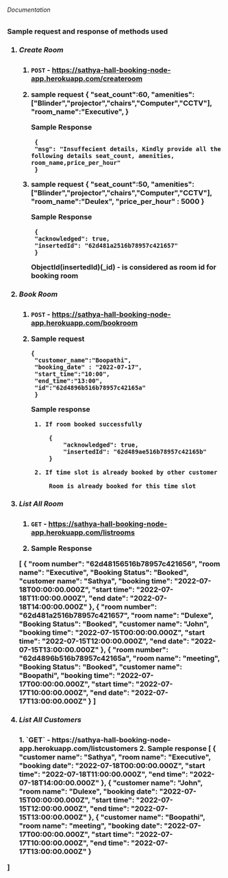 <h6>Documentation<h6>

<h3>Sample request and response of  methods used<h3>

1.  <h5>Create Room </h5>

    1. `POST` - https://sathya-hall-booking-node-app.herokuapp.com/createroom
    

    2. sample request
            {
            "seat_count":60,
            "amenities":["Blinder","projector","chairs","Computer","CCTV"],
            "room_name":"Executive",
            }
            
       Sample Response

            {
            "msg": "Insuffecient details, Kindly provide all the following details seat_count, amenities, room_name,price_per_hour"
            }

    3. sample request
            {
            "seat_count":50,
            "amenities":["Blinder","projector","chairs","Computer","CCTV"],
            "room_name":"Deulex",
            "price_per_hour" : 5000
            }
            
       Sample Response

            {
            "acknowledged": true,
            "insertedId": "62d481a2516b78957c421657"
            }

       ObjectId(insertedId)(_id) - is considered as room id for booking room

2.  <h5>Book Room </h5>

    1. `POST` - https://sathya-hall-booking-node-app.herokuapp.com/bookroom

    2. Sample request
    
           {
            "customer_name":"Boopathi",
            "booking_date" : "2022-07-17",
            "start_time":"10:00",
            "end_time":"13:00",
            "id":"62d4896b516b78957c42165a"
            }
           
        Sample response

            1. If room booked successfully

                {
                    "acknowledged": true,
                    "insertedId": "62d489ae516b78957c42165b"
                }

            2. If time slot is already booked by other customer
            
                Room is already booked for this time slot
                

3.  <h5>List All Room </h5>

    1. `GET` - https://sathya-hall-booking-node-app.herokuapp.com/listrooms
    
    2. Sample Response

    [
    {
        "room number": "62d48156516b78957c421656",
        "room name": "Executive",
        "Booking Status": "Booked",
        "customer name": "Sathya",
        "booking time": "2022-07-18T00:00:00.000Z",
        "start time": "2022-07-18T11:00:00.000Z",
        "end date": "2022-07-18T14:00:00.000Z"
    },
    {
        "room number": "62d481a2516b78957c421657",
        "room name": "Dulexe",
        "Booking Status": "Booked",
        "customer name": "John",
        "booking time": "2022-07-15T00:00:00.000Z",
        "start time": "2022-07-15T12:00:00.000Z",
        "end date": "2022-07-15T13:00:00.000Z"
    },
    {
        "room number": "62d4896b516b78957c42165a",
        "room name": "meeting",
        "Booking Status": "Booked",
        "customer name": "Boopathi",
        "booking time": "2022-07-17T00:00:00.000Z",
        "start time": "2022-07-17T10:00:00.000Z",
        "end date": "2022-07-17T13:00:00.000Z"
    }
]

4.  <h5>List All Customers </h5>
    1. `GET` - https://sathya-hall-booking-node-app.herokuapp.com/listcustomers
    2. Sample response
    [
    {
        "customer name": "Sathya",
        "room name": "Executive",
        "booking date": "2022-07-18T00:00:00.000Z",
        "start time": "2022-07-18T11:00:00.000Z",
        "end time": "2022-07-18T14:00:00.000Z"
    },
    {
        "customer name": "John",
        "room name": "Dulexe",
        "booking date": "2022-07-15T00:00:00.000Z",
        "start time": "2022-07-15T12:00:00.000Z",
        "end time": "2022-07-15T13:00:00.000Z"
    },
    {
        "customer name": "Boopathi",
        "room name": "meeting",
        "booking date": "2022-07-17T00:00:00.000Z",
        "start time": "2022-07-17T10:00:00.000Z",
        "end time": "2022-07-17T13:00:00.000Z"
    }
]
